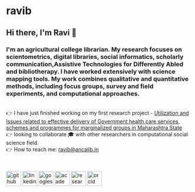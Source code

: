 # ravib
 ## Hi there, I'm Ravi :wave:
 

### I'm an agricultural college librarian. My research focuses on scientometrics, digital libraries, social informatics, scholarly communication,Assistive Technologies for Differently Abled and bibliotherapy. I have worked extensively with science mapping tools. My work combines qualitative and quantitative methods, including focus groups, survey and field experiments, and computational approaches.

<br/>:point_right: I have just finished working on my first research project - [Utilization and Issues related to effective delivery of Government health care services, schemes and programmes for marginalized groups in Maharashtra State](https://www.researchgate.net/project/Utilization-and-Issues-related-to-effective-delivery-of-Government-health-care-services-schemes-and-programmes-for-marginalized-groups-in-Maharashtra-State)
<br/>:point_right: looking to collaborate :mortar_board: with other researchers in computational social science field.
<br/>:point_right: How to reach me: ravib@ancalib.in


<br/>

[<img src='https://cdn.jsdelivr.net/npm/simple-icons@3.0.1/icons/github.svg' alt='github' height='40'>](https://github.com/ravibankar3)  [<img src='https://cdn.jsdelivr.net/npm/simple-icons@3.0.1/icons/linkedin.svg' alt='linkedin' height='40'>](https://www.linkedin.com/in/ravithepatriot/)  [<img src='https://cdn.jsdelivr.net/npm/simple-icons@3.0.1/icons/googlescholar.svg' alt='googlescholar' height='40'>](https://scholar.google.co.uk/citations?user=NEAFX5IAAAAJ&hl)  [<img src='https://cdn.jsdelivr.net/npm/simple-icons@3.0.1/icons/academia.svg' alt='academia' height='40'>](https://unishivaji.academia.edu/ravibankar)  [<img src='https://cdn.jsdelivr.net/npm/simple-icons@3.0.1/icons/researchgate.svg' alt='researchgate' height='40'>](https://www.researchgate.net/profile/Ravindra-Bankar-2)  [<img src='https://cdn.jsdelivr.net/npm/simple-icons@3.0.1/icons/orcid.svg' alt='orcid' height='40'>](https://orcid.org/0000-0002-3488-3695)

<br />
